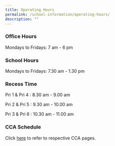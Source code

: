 ```yaml
---
title: Operating Hours
permalink: /school-information/operating-hours/
description: ""
---
```

### Office Hours

Mondays to Fridays: 7 am - 6 pm

  

### School Hours

Mondays to Fridays: 7.30 am - 1.30 pm  

  

### Recess Time

Pri 1 & Pri 4 : 8.30 am - 9.00 am

Pri 2 & Pri 5 : 9.30 am - 10.00 am

Pri 3 & Pri 6 : 10.30 am - 11.00 am

  

### CCA Schedule

Click [here](/learning-at-sms/co-curricular-activities/cca-framework-and-policies/) to refer to respective CCA pages.